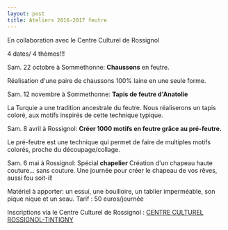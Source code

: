```yaml
---
layout: post
title: Ateliers 2016-2017 feutre
---
```


En collaboration avec le Centre Culturel de Rossignol

4 dates/ 4 thèmes!!!

Sam. 22 octobre à Sommethonne: **Chaussons** en feutre.

Réalisation d'une paire de chaussons 100% laine en une seule forme.

Sam. 12 novembre à Sommethonne: **Tapis de feutre d'Anatolie**

La Turquie a une tradition ancestrale du feutre.
Nous réaliserons un tapis coloré, aux motifs inspirés de cette technique typique.

Sam. 8 avril à Rossignol: **Créer 1000 motifs en feutre grâce au pré-feutre.**

Le pré-feutre est une technique qui permet de faire de multiples motifs colorés, proche du découpage/collage.

Sam. 6 mai à Rossignol: Spécial **chapelier**
Création d'un chapeau haute couture... sans couture.
Une journée pour créer le chapeau de vos rêves, aussi fou soit-il!

Matériel à apporter: un essui, une bouilloire, un tablier imperméable, son pique nique et un seau.
Tarif : 50 euros/journée

Inscriptions via le Centre Culturel de Rossignol :
[CENTRE CULTUREL ROSSIGNOL-TINTIGNY](http://www.ccrt.be/)
